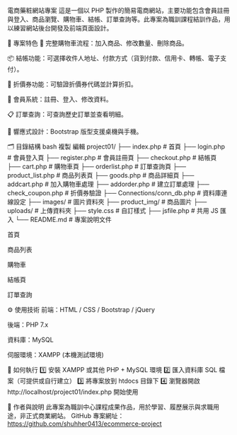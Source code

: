 電商藥粧網站專案
這是一個以 PHP 製作的簡易電商網站，主要功能包含會員註冊與登入、商品瀏覽、購物車、結帳、訂單查詢等。此專案為職訓課程結訓作品，用以練習網站後台開發及前端頁面設計。

📌 專案特色
🛒 完整購物車流程：加入商品、修改數量、刪除商品。

📦 結帳功能：可選擇收件人地址、付款方式（貨到付款、信用卡、轉帳、電子支付）。

🎫 折價券功能：可驗證折價券代碼並計算折扣。

🔐 會員系統：註冊、登入、修改資料。

📋 訂單查詢：可查詢歷史訂單並查看明細。

📱 響應式設計：Bootstrap 版型支援桌機與手機。

🗂 目錄結構
bash
複製
編輯
project01/
├── index.php                  # 首頁
├── login.php                   # 會員登入頁
├── register.php                # 會員註冊頁
├── checkout.php                # 結帳頁
├── cart.php                    # 購物車頁
├── orderlist.php               # 訂單查詢頁
├── product_list.php            # 商品列表頁
├── goods.php                   # 商品詳細頁
├── addcart.php                 # 加入購物車處理
├── addorder.php                # 建立訂單處理
├── check_coupon.php            # 折價券驗證
├── Connections/conn_db.php     # 資料庫連線設定
├── images/                     # 圖片資料夾
├── product_img/                # 商品圖片
├── uploads/                    # 上傳資料夾
├── style.css                   # 自訂樣式
├── jsfile.php                  # 共用 JS 匯入
└── README.md                   # 專案說明文件


首頁

商品列表

購物車

結帳頁

訂單查詢

⚙ 使用技術
前端：HTML / CSS / Bootstrap / jQuery

後端：PHP 7.x

資料庫：MySQL

伺服環境：XAMPP (本機測試環境)

🚀 如何執行
1️⃣ 安裝 XAMPP 或其他 PHP + MySQL 環境
2️⃣ 匯入資料庫 SQL 檔案（可提供或自行建立）
3️⃣ 將專案放到 htdocs 目錄下
4️⃣ 瀏覽器開啟 http://localhost/project01/index.php 開始使用

🙋 作者與說明
此專案為職訓中心課程成果作品，用於學習、履歷展示與求職用途，非正式商業網站。
GitHub 專案網址：https://github.com/shuhher0413/ecommerce-project
